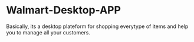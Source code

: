 # Walmart-Desktop-APP
Basically, its a desktop plateform for shopping everytype of items and help you to manage all your customers.
